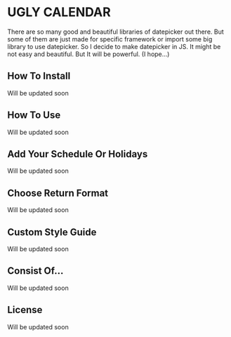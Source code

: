 # UGLY CALENDAR
There are so many good and beautiful libraries of datepicker out there. But some of them are just made for specific framework or import some big library to use datepicker. So I decide to make datepicker in JS. It might be not easy and beautiful. But It will be powerful. (I hope...)

## How To Install

Will be updated soon

## How To Use

Will be updated soon

## Add Your Schedule Or Holidays

Will be updated soon

## Choose Return Format

Will be updated soon

## Custom Style Guide

Will be updated soon

## Consist Of...

Will be updated soon

## License

Will be updated soon
